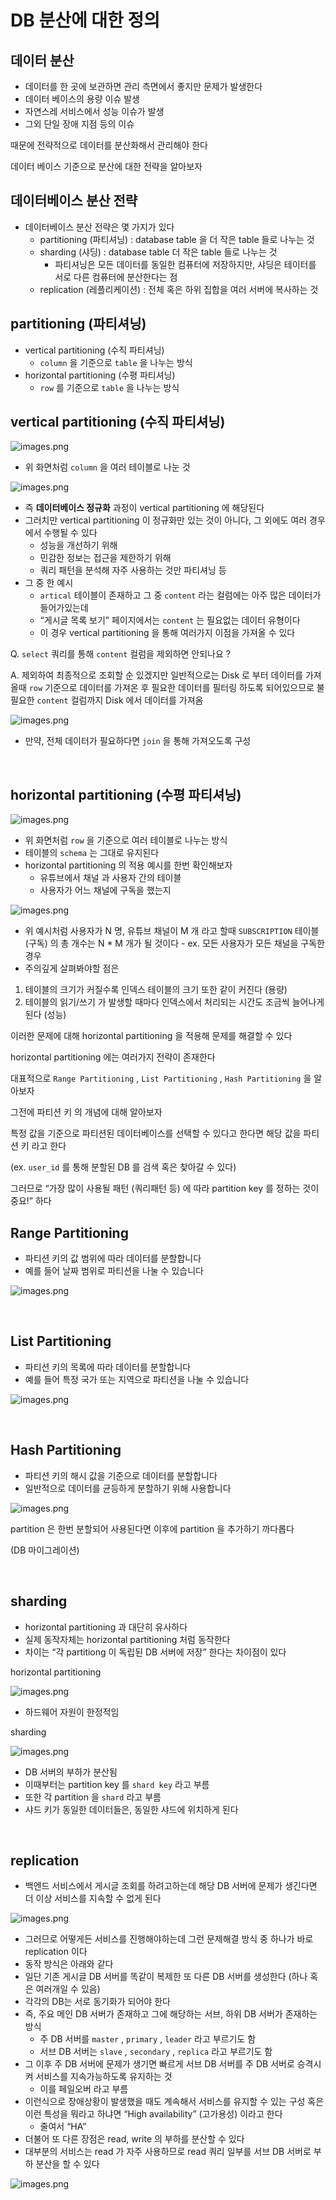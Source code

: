 # DB 분산에 대한 정의

## 데이터 분산

- 데이터를 한 곳에 보관하면 관리 측면에서 좋지만 문제가 발생한다
- 데이터 베이스의 용량 이슈 발생
- 자연스레 서비스에서 성능 이슈가 발생
- 그외 단일 장애 지점 등의 이슈

때문에 전략적으로 데이터를 분산화해서 관리해야 한다

데이터 베이스 기준으로 분산에 대한 전략을 알아보자

## 데이터베이스 분산 전략

- 데이터베이스 분산 전략은 몇 가지가 있다
  - partitioning (파티셔닝) : database table 을 더 작은 table 들로 나누는 것
  - sharding (샤딩) : database table 더 작은 table 들로 나누는 것
    - 파티셔닝은 모든 데이터를 동일한 컴퓨터에 저장하지만, 샤딩은 테이터를 서로 다른 컴퓨터에 분산한다는 점
  - replication (레플리케이션) : 전체 혹은 하위 집합을 여러 서버에 복사하는 것

## partitioning (파티셔닝)

- vertical partitioning (수직 파티셔닝)
  - `column` 을 기준으로 `table` 을 나누는 방식
- horizontal partitioning (수평 파티셔닝)
  - `row` 를 기준으로 `table` 을 나누는 방식

## vertical partitioning (수직 파티셔닝)

![images.png](./images/image_1.png)

- 위 화면처럼 `column` 을 여러 테이블로 나눈 것

![images.png](./images/image_2.png)

- 즉 **데이터베이스 정규화** 과정이 vertical partitioning 에 해당된다
- 그러치만 vertical partitioning 이 정규화만 있는 것이 아니다, 그 외에도 여러 경우에서 수행될 수 있다
  - 성능을 개선하기 위해
  - 민감한 정보는 접근을 제한하기 위해
  - 쿼리 패턴을 분석해 자주 사용하는 것만 파티셔닝 등
- 그 중 한 예시
  - `artical` 테이블이 존재하고 그 중 `content` 라는 컬럼에는 아주 많은 데이터가 들어가있는데
  - “게시글 목록 보기” 페이지에서는 `content` 는 필요없는 데이터 유형이다
  - 이 경우 vertical partitioning 을 통해 여러가지 이점을 가져올 수 있다

Q. `select` 쿼리를 통해 `content` 컬럼을 제외하면 안되나요 ?

A. 제외하여 최종적으로 조회할 순 있겠지만 일반적으로는 Disk 로 부터 데이터를 가져올때 `row` 기준으로 데이터를 가져온 후 필요한 데이터를 필터링 하도록 되어있으므로 불필요한 `content` 컬럼까지 Disk 에서 데이터를 가져옴

![images.png](./images/image_3.png)

- 만약, 전체 데이터가 필요하다면 `join` 을 통해 가져오도록 구성

</br>

## horizontal partitioning (수평 파티셔닝)

![images.png](./images/image_4.png)

- 위 화면처럼 `row` 을 기준으로 여러 테이블로 나누는 방식
- 테이블의 `schema` 는 그대로 유지된다
- horizontal partitioning 의 적용 예시를 한번 확인해보자
  - 유튜브에서 채널 과 사용자 간의 테이블
  - 사용자가 어느 채널에 구독을 했는지

![images.png](./images/image_5.png)

- 위 예시처럼 사용자가 N 명, 유튜브 채널이 M 개 라고 할때 `SUBSCRIPTION` 테이블 (구독) 의 총 개수는
  N \* M 개가 될 것이다 - ex. 모든 사용자가 모든 채널을 구독한 경우
- 주의깊게 살펴봐야할 점은

1. 테이블의 크기가 커질수록 인덱스 테이블의 크기 또한 같이 커진다 (용량)
2. 테이블의 읽기/쓰기 가 발생할 때마다 인덱스에서 처리되는 시간도 조금씩 늘어나게 된다 (성능)

이러한 문제에 대해 horizontal partitioning 을 적용해 문제를 해결할 수 있다

horizontal partitioning 에는 여러가지 전략이 존재한다

대표적으로 `Range Partitioning` , `List Partitioning` , `Hash Partitioning` 을 알아보자

그전에 파티션 키 의 개념에 대해 알아보자

특정 값을 기준으로 파티션된 데이터베이스를 선택할 수 있다고 한다면 해당 값을 파티션 키 라고 한다

(ex. `user_id` 를 통해 분할된 DB 를 검색 혹은 찾아갈 수 있다)

그러므로 “가장 많이 사용될 패턴 (쿼리패턴 등) 에 따라 partition key 를 정하는 것이 중요!” 하다

## Range Partitioning

- 파티션 키의 값 범위에 따라 데이터를 분할합니다
- 예를 들어 날짜 범위로 파티션을 나눌 수 있습니다

![images.png](./images/image_6.png)

</br>

## List Partitioning

- 파티션 키의 목록에 따라 데이터를 분할합니다
- 예를 들어 특정 국가 또는 지역으로 파티션을 나눌 수 있습니다

![images.png](./images/image_7.png)

</br>

## Hash Partitioning

- 파티션 키의 해시 값을 기준으로 데이터를 분할합니다
- 일반적으로 데이터를 균등하게 분할하기 위해 사용합니다

![images.png](./images/image_8.png)

partition 은 한번 분할되어 사용된다면 이후에 partition 을 추가하기 까다롭다

(DB 마이그레이션)

</br>

## sharding

- horizontal partitioning 과 대단히 유사하다
- 실제 동작자체는 horizontal partitioning 처럼 동작한다
- 차이는 “각 partitiong 이 독립된 DB 서버에 저장” 한다는 차이점이 있다

horizontal partitioning

![images.png](./images/image_9.png)

- 하드웨어 자원이 한정적임

sharding

![images.png](./images/image_10.png)

- DB 서버의 부하가 분산됨
- 이때부터는 partition key 를 `shard key` 라고 부름
- 또한 각 partition 을 `shard` 라고 부름
- 샤드 키가 동일한 데이터들은, 동일한 샤드에 위치하게 된다

</br>

## replication

- 백엔드 서비스에서 게시글 조회를 하려고하는데 해당 DB 서버에 문제가 생긴다면 더 이상 서비스를 지속할 수 없게 된다

![images.png](./images/image_11.png)

- 그러므로 어떻게든 서비스를 진행해야하는데 그런 문제해결 방식 중 하나가 바로 replication 이다
- 동작 방식은 아래와 같다
- 일단 기존 게시글 DB 서버를 똑같이 복제한 또 다른 DB 서버를 생성한다 (하나 혹은 여러개일 수 있음)
- 각각의 DB는 서로 동기화가 되어야 한다
- 즉, 주요 메인 DB 서버가 존재하고 그에 해당하는 서브, 하위 DB 서버가 존재하는 방식
  - 주 DB 서버를 `master` , `primary` , `leader` 라고 부르기도 함
  - 서브 DB 서버는 `slave` , `secondary` , `replica` 라고 부르기도 함
- 그 이후 주 DB 서버에 문제가 생기면 빠르게 서브 DB 서버를 주 DB 서버로 승격시켜 서비스를 지속가능하도록 유지하는 것
  - 이를 페일오버 라고 부름
- 이런식으로 장애상황이 발생했을 때도 계속해서 서비스를 유지할 수 있는 구성 혹은 이런 특성을 뭐라고 하냐면 “High availability” (고가용성) 이라고 한다
  - 줄여서 “HA”
- 더불어 또 다른 장점은 read, write 의 부하를 분산할 수 있다
- 대부분의 서비스는 read 가 자주 사용하므로 read 쿼리 일부를 서브 DB 서버로 부하 분산을 할 수 있다

![images.png](./images/image_12.png)
